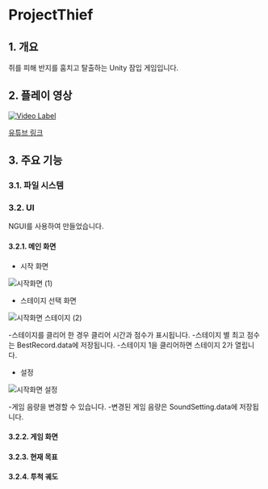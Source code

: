 # ProjectThief

## 1. 개요

쥐를 피해 반지를 훔치고 탈출하는 Unity 잠입 게임입니다.


## 2. 플레이 영상

[![Video Label](http://img.youtube.com/vi/KWLyVQ_91eM/0.jpg)](https://youtu.be/KWLyVQ_91eM?t=0s)

[유튜브 링크](https://youtu.be/KWLyVQ_91eM)

## 3. 주요 기능

### 3.1. 파일 시스템



### 3.2. UI

NGUI를 사용하여 만들었습니다.


#### 3.2.1. 메인 화면

* 시작 화면

![시작화면 (1)](https://user-images.githubusercontent.com/11573611/100541461-76cc3400-3287-11eb-949f-396ad4a71036.jpg)

* 스테이지 선택 화면

![시작화면 스테이지 (2)](https://user-images.githubusercontent.com/11573611/100541469-83508c80-3287-11eb-81d5-79f30df29333.jpg)

  -스테이지를 클리어 한 경우 클리어 시간과 점수가 표시됩니다.
  -스테이지 별 최고 점수는 BestRecord.data에 저장됩니다.
  -스테이지 1을 클리어하면 스테이지 2가 열립니다.

* 설정

![시작화면 설정](https://user-images.githubusercontent.com/11573611/100541475-89df0400-3287-11eb-829e-4e51f50e25f0.jpg)

  -게임 음량을 변경할 수 있습니다.
  -변경된 게임 음량은 SoundSetting.data에 저장됩니다.

#### 3.2.2. 게임 화면

#### 3.2.3. 현재 목표

#### 3.2.4. 투척 궤도
